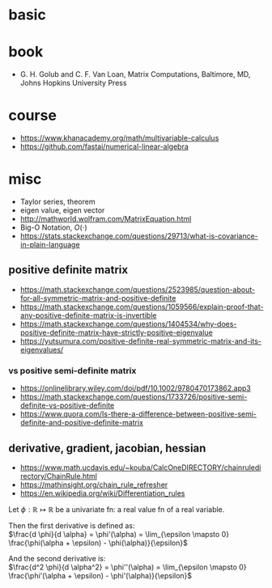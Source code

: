 # basic

# book
* G. H. Golub and C. F. Van Loan, Matrix Computations, Baltimore, MD, Johns Hopkins University Press

# course
* https://www.khanacademy.org/math/multivariable-calculus
* https://github.com/fastai/numerical-linear-algebra

# misc
* Taylor series, theorem
* eigen value, eigen vector
* http://mathworld.wolfram.com/MatrixEquation.html
* Big-O Notation, $O(\cdot)$
* https://stats.stackexchange.com/questions/29713/what-is-covariance-in-plain-language

## positive definite matrix
* https://math.stackexchange.com/questions/2523985/question-about-for-all-symmetric-matrix-and-positive-definite
* https://math.stackexchange.com/questions/1059566/explain-proof-that-any-positive-definite-matrix-is-invertible
* https://math.stackexchange.com/questions/1404534/why-does-positive-definite-matrix-have-strictly-positive-eigenvalue
* https://yutsumura.com/positive-definite-real-symmetric-matrix-and-its-eigenvalues/

### vs positive semi-definite matrix
* https://onlinelibrary.wiley.com/doi/pdf/10.1002/9780470173862.app3
* https://math.stackexchange.com/questions/1733726/positive-semi-definite-vs-positive-definite
* https://www.quora.com/Is-there-a-difference-between-positive-semi-definite-and-positive-definite-matrix

## derivative, gradient, jacobian, hessian
* https://www.math.ucdavis.edu/~kouba/CalcOneDIRECTORY/chainruledirectory/ChainRule.html
* https://mathinsight.org/chain_rule_refresher
* https://en.wikipedia.org/wiki/Differentiation_rules

Let $\phi: \mathbb{R} \mapsto \mathbb{R}$ be a univariate fn: a real value fn of a real variable.

Then the first derivative is defined as:</br>
$\frac{d \phi}{d \alpha} = \phi'(\alpha) = \lim_{\epsilon \mapsto 0} \frac{\phi(\alpha + \epsilon) - \phi(\alpha)}{\epsilon}$

And the second derivative is: </br>
$\frac{d^2 \phi}{d \alpha^2} = \phi''(\alpha) = \lim_{\epsilon \mapsto 0} \frac{\phi'(\alpha + \epsilon) - \phi'(\alpha)}{\epsilon}$


